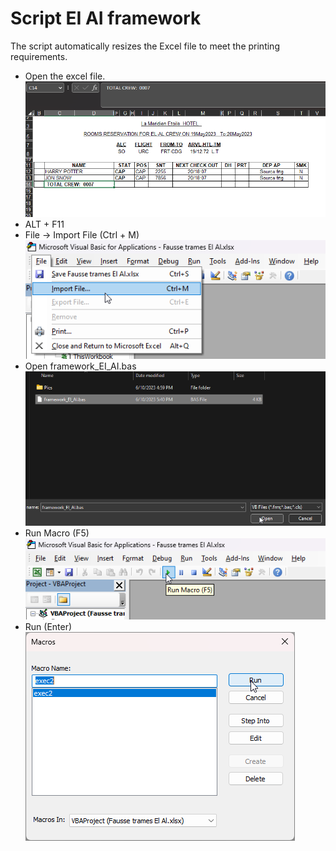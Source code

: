 # Script EI AI framework

The script automatically resizes the Excel file to meet the printing requirements.

- Open the excel file.
![plot](./Pics/Excel_File.png)
- ALT + F11
- File -> Import File (Ctrl + M)
![plot](./Pics/Import.png)
- Open framework_EI_AI.bas
![plot](./Pics/Open_module.png)
- Run Macro (F5)
![plot](./Pics/Run_button.png)
- Run (Enter)
![plot](./Pics/Run.png)